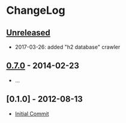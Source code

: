 # ChangeLog

## [Unreleased]

- 2017-03-26: added "h2 database" crawler

## [0.7.0] - 2014-02-23

- ...

## [0.1.0] - 2012-08-13

- [Initial Commit](https://github.com/WPN-XM/updater/tree/755e324bb2189912dd19d5e9824b956009198437)

[Unreleased]: https://github.com/wpn-xm/updater/compare/0.7.0...HEAD
[0.7.0]: https://github.com/wpn-xm/updater/compare/755e324bb2189912dd19d5e9824b956009198437...0.7.0
